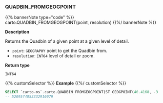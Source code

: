 ### QUADBIN_FROMGEOGPOINT

{{% bannerNote type="code" %}}
carto.QUADBIN_FROMGEOGPOINT(point, resolution)
{{%/ bannerNote %}}

**Description**

Returns the Quadbin of a given point at a given level of detail.

* `point`: `GEOGRAPHY` point to get the Quadbin from.
* `resolution`: `INT64` level of detail or zoom.

**Return type**

`INT64`

{{% customSelector %}}
**Example**
{{%/ customSelector %}}

```sql
SELECT `carto-os`.carto.QUADBIN_FROMGEOGPOINT(ST_GEOGPOINT(40.4168, -3.7038), 4);
-- 5209574053332910079
```

